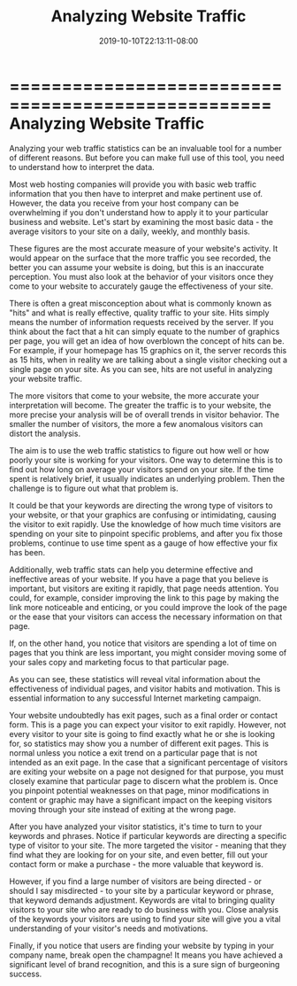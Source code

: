 ﻿---
title: "Analyzing Website Traffic"
date: 2019-10-10T22:13:11-08:00
description: "10 search engine articles Tips for Web Success"
featured_image: "/images/10 search engine articles.jpg"
tags: ["10 search engine articles"]
---

===================================================
Analyzing Website Traffic
===================================================

Analyzing your web traffic statistics can be an invaluable
tool for a number of different reasons. But before you can
make full use of this tool, you need to understand how to
interpret the data.

Most web hosting companies will provide you with basic web
traffic information that you then have to interpret and
make pertinent use of. However, the data you receive from
your host company can be overwhelming if you don't
understand how to apply it to your particular business and
website. Let's start by examining the most basic data - the
average visitors to your site on a daily, weekly, and
monthly basis.

These figures are the most accurate measure of your
website's activity. It would appear on the surface that the
more traffic you see recorded, the better you can assume
your website is doing, but this is an inaccurate
perception. You must also look at the behavior of your
visitors once they come to your website to accurately gauge
the effectiveness of your site.

There is often a great misconception about what is commonly
known as "hits" and what is really effective, quality
traffic to your site. Hits simply means the number of
information requests received by the server. If you think
about the fact that a hit can simply equate to the number
of graphics per page, you will get an idea of how overblown
the concept of hits can be. For example, if your homepage
has 15 graphics on it, the server records this as 15 hits,
when in reality we are talking about a single visitor
checking out a single page on your site. As you can see,
hits are not useful in analyzing your website traffic.

The more visitors that come to your website, the more
accurate your interpretation will become. The greater the
traffic is to your website, the more precise your analysis
will be of overall trends in visitor behavior. The smaller
the number of visitors, the more a few anomalous visitors
can distort the analysis.

The aim is to use the web traffic statistics to figure out
how well or how poorly your site is working for your
visitors. One way to determine this is to find out how long
on average your visitors spend on your site. If the time
spent is relatively brief, it usually indicates an
underlying problem. Then the challenge is to figure out
what that problem is.

It could be that your keywords are directing the wrong type
of visitors to your website, or that your graphics are
confusing or intimidating, causing the visitor to exit
rapidly. Use the knowledge of how much time visitors are
spending on your site to pinpoint specific problems, and
after you fix those problems, continue to use time spent as
a gauge of how effective your fix has been.

Additionally, web traffic stats can help you determine
effective and ineffective areas of your website. If you
have a page that you believe is important, but visitors are
exiting it rapidly, that page needs attention. You could,
for example, consider improving the link to this page by
making the link more noticeable and enticing, or you could
improve the look of the page or the ease that your visitors
can access the necessary information on that page.

If, on the other hand, you notice that visitors are
spending a lot of time on pages that you think are less
important, you might consider moving some of your sales
copy and marketing focus to that particular page.

As you can see, these statistics will reveal vital
information about the effectiveness of individual pages,
and visitor habits and motivation. This is essential
information to any successful Internet marketing campaign.

Your website undoubtedly has exit pages, such as a final
order or contact form. This is a page you can expect your
visitor to exit rapidly. However, not every visitor to your
site is going to find exactly what he or she is looking
for, so statistics may show you a number of different exit
pages. This is normal unless you notice a exit trend on a
particular page that is not intended as an exit page. In
the case that a significant percentage of visitors are
exiting your website on a page not designed for that
purpose, you must closely examine that particular page to
discern what the problem is. Once you pinpoint potential
weaknesses on that page, minor modifications in content or
graphic may have a significant impact on the keeping
visitors moving through your site instead of exiting at the
wrong page.

After you have analyzed your visitor statistics, it's time
to turn to your keywords and phrases. Notice if particular
keywords are directing a specific type of visitor to your
site. The more targeted the visitor - meaning that they
find what they are looking for on your site, and even
better, fill out your contact form or make a purchase - the
more valuable that keyword is.

However, if you find a large number of visitors are being
directed - or should I say misdirected - to your site by a
particular keyword or phrase, that keyword demands
adjustment. Keywords are vital to bringing quality visitors
to your site who are ready to do business with you. Close
analysis of the keywords your visitors are using to find
your site will give you a vital understanding of your
visitor's needs and motivations.

Finally, if you notice that users are finding your website
by typing in your company name, break open the champagne!
It means you have achieved a significant level of brand
recognition, and this is a sure sign of burgeoning success.
